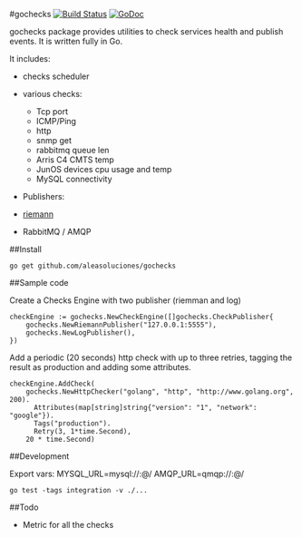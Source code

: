 
#gochecks
[![Build Status](https://travis-ci.org/aleasoluciones/gochecks.svg?branch=master)](https://travis-ci.org/aleasoluciones/gochecks)
[![GoDoc](https://godoc.org/github.com/aleasoluciones/gochecks?status.png)](http://godoc.org/github.com/aleasoluciones/gochecks)

gochecks package provides utilities to check services health and publish events. 
It is written fully in Go. 

It includes:
 * checks scheduler
 * various checks:
   * Tcp port
   * ICMP/Ping
   * http
   * snmp get
   * rabbitmq queue len
   * Arris C4 CMTS temp
   * JunOS devices cpu usage and temp
   * MySQL connectivity

 * Publishers:
  * [riemann](http://riemann.io/)
  * RabbitMQ / AMQP

##Install

```
go get github.com/aleasoluciones/gochecks
```


##Sample code

Create a Checks Engine with two publisher (riemman and log)
```
checkEngine := gochecks.NewCheckEngine([]gochecks.CheckPublisher{
    gochecks.NewRiemannPublisher("127.0.0.1:5555"),
    gochecks.NewLogPublisher(),
})
```
Add a periodic (20 seconds) http check with up to three retries, tagging the result as production and adding some attributes.
```
checkEngine.AddCheck(
    gochecks.NewHttpChecker("golang", "http", "http://www.golang.org", 200).
      Attributes(map[string]string{"version": "1", "network": "google"}).
      Tags("production").
      Retry(3, 1*time.Second),
    20 * time.Second)
```

##Development

Export vars:
MYSQL_URL=mysql://<user>:<pass>@<host>/<database>
AMQP_URL=qmqp://<user>:<pass>@<host>/<vhost>

```
go test -tags integration -v ./...
```

##Todo
 * Metric for all the checks
